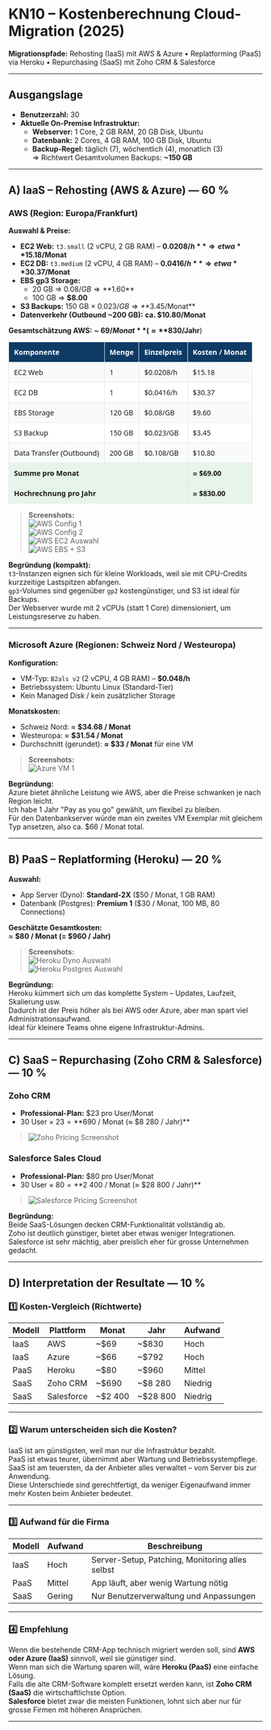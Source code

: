 # KN10 – Kostenberechnung Cloud-Migration (2025)
**Migrationspfade:** Rehosting (IaaS) mit AWS & Azure • Replatforming (PaaS) via Heroku • Repurchasing (SaaS) mit Zoho CRM & Salesforce

---

## Ausgangslage

- **Benutzerzahl:** 30
- **Aktuelle On-Premise Infrastruktur:**
  - **Webserver:** 1 Core, 2 GB RAM, 20 GB Disk, Ubuntu
  - **Datenbank:** 2 Cores, 4 GB RAM, 100 GB Disk, Ubuntu
  - **Backup-Regel:** täglich (7), wöchentlich (4), monatlich (3)  
    ⇒ Richtwert Gesamtvolumen Backups: **~150 GB**

---

## A) IaaS – Rehosting (AWS & Azure) — 60 %

### AWS (Region: Europa/Frankfurt)

**Auswahl & Preise:**
- **EC2 Web:** `t3.small` (2 vCPU, 2 GB RAM) – **$0.0208/h** ⇒ etwa **$15.18/Monat**
- **EC2 DB:** `t3.medium` (2 vCPU, 4 GB RAM) – **$0.0416/h** ⇒ etwa **$30.37/Monat**
- **EBS gp3 Storage:**
  - 20 GB ⇒ $0.08/GB ⇒ **$1.60**
  - 100 GB ⇒ **$8.00**
- **S3 Backups:** 150 GB × $0.023/GB ⇒ **$3.45/Monat**
- **Datenverkehr (Outbound ~200 GB):** **ca. $10.80/Monat**

**Gesamtschätzung AWS:** **~ $69/Monat** (≈ **$830/Jahr**)

<!-- Farbig formatierte Tabelle für bessere Übersicht -->
<table style="width:100%; border-collapse:collapse; font-family:system-ui, -apple-system, Segoe UI, Roboto, Arial; font-size:14px;">
  <thead>
    <tr style="background:#0d3b66; color:#fff; text-align:left;">
      <th style="padding:10px; border:1px solid #e5e7eb;">Komponente</th>
      <th style="padding:10px; border:1px solid #e5e7eb;">Menge</th>
      <th style="padding:10px; border:1px solid #e5e7eb;">Einzelpreis</th>
      <th style="padding:10px; border:1px solid #e5e7eb;">Kosten / Monat</th>
    </tr>
  </thead>
  <tbody>
    <tr style="background:#f8fafc;">
      <td style="padding:10px; border:1px solid #e5e7eb;">EC2 Web</td>
      <td style="padding:10px; border:1px solid #e5e7eb;">1</td>
      <td style="padding:10px; border:1px solid #e5e7eb;">$0.0208/h</td>
      <td style="padding:10px; border:1px solid #e5e7eb;">$15.18</td>
    </tr>
    <tr style="background:#ffffff;">
      <td style="padding:10px; border:1px solid #e5e7eb;">EC2 DB</td>
      <td style="padding:10px; border:1px solid #e5e7eb;">1</td>
      <td style="padding:10px; border:1px solid #e5e7eb;">$0.0416/h</td>
      <td style="padding:10px; border:1px solid #e5e7eb;">$30.37</td>
    </tr>
    <tr style="background:#f8fafc;">
      <td style="padding:10px; border:1px solid #e5e7eb;">EBS Storage</td>
      <td style="padding:10px; border:1px solid #e5e7eb;">120 GB</td>
      <td style="padding:10px; border:1px solid #e5e7eb;">$0.08/GB</td>
      <td style="padding:10px; border:1px solid #e5e7eb;">$9.60</td>
    </tr>
    <tr style="background:#ffffff;">
      <td style="padding:10px; border:1px solid #e5e7eb;">S3 Backup</td>
      <td style="padding:10px; border:1px solid #e5e7eb;">150 GB</td>
      <td style="padding:10px; border:1px solid #e5e7eb;">$0.023/GB</td>
      <td style="padding:10px; border:1px solid #e5e7eb;">$3.45</td>
    </tr>
    <tr style="background:#f8fafc;">
      <td style="padding:10px; border:1px solid #e5e7eb;">Data Transfer (Outbound)</td>
      <td style="padding:10px; border:1px solid #e5e7eb;">200 GB</td>
      <td style="padding:10px; border:1px solid #e5e7eb;">$0.108/GB</td>
      <td style="padding:10px; border:1px solid #e5e7eb;">$10.80</td>
    </tr>
    <tr style="background:#e6f4ea; font-weight:600;">
      <td colspan="3" style="padding:10px; border:1px solid #e5e7eb;">Summe pro Monat</td>
      <td style="padding:10px; border:1px solid #e5e7eb;">≈ $69.00</td>
    </tr>
    <tr style="background:#e6f4ea; font-weight:600;">
      <td colspan="3" style="padding:10px; border:1px solid #e5e7eb;">Hochrechnung pro Jahr</td>
      <td style="padding:10px; border:1px solid #e5e7eb;">≈ $830.00</td>
    </tr>
  </tbody>
</table>


> **Screenshots:**  
> ![AWS Config 1](image.png)  
> ![AWS Config 2](image-1.png)  
> ![AWS EC2 Auswahl](image-2.png)  
> ![AWS EBS + S3](image-3.png)

**Begründung (kompakt):**  
`t3`-Instanzen eignen sich für kleine Workloads, weil sie mit CPU-Credits kurzzeitige Lastspitzen abfangen.  
`gp3`-Volumes sind gegenüber `gp2` kostengünstiger, und S3 ist ideal für Backups.  
Der Webserver wurde mit 2 vCPUs (statt 1 Core) dimensioniert, um Leistungsreserve zu haben.

---

### Microsoft Azure (Regionen: Schweiz Nord / Westeuropa)

**Konfiguration:**
- VM-Typ: `B2als v2` (2 vCPU, 4 GB RAM) – **$0.048/h**
- Betriebssystem: Ubuntu Linux (Standard-Tier)
- Kein Managed Disk / kein zusätzlicher Storage

**Monatskosten:**
- Schweiz Nord: ≈ **$34.68 / Monat**
- Westeuropa: ≈ **$31.54 / Monat**
- Durchschnitt (gerundet): **≈ $33 / Monat** für eine VM


> **Screenshots:**  
> ![Azure VM 1](image-4.png)

**Begründung:**  
Azure bietet ähnliche Leistung wie AWS, aber die Preise schwanken je nach Region leicht.  
Ich habe 1 Jahr "Pay as you go" gewählt, um flexibel zu bleiben.  
Für den Datenbankserver würde man ein zweites VM Exemplar mit gleichem Typ ansetzen, also ca. $66 / Monat total.

---

## B) PaaS – Replatforming (Heroku) — 20 %

**Auswahl:**
- App Server (Dyno): **Standard-2X** ($50 / Monat, 1 GB RAM)  
- Datenbank (Postgres): **Premium 1** ($30 / Monat, 100 MB, 80 Connections)  

**Geschätzte Gesamtkosten:**  
≈ **$80 / Monat (= $960 / Jahr)**

> **Screenshots:**  
> ![Heroku Dyno Auswahl](image-5.png)  
> ![Heroku Postgres Auswahl](image-6.png)

**Begründung:**  
Heroku kümmert sich um das komplette System – Updates, Laufzeit, Skalierung usw.  
Dadurch ist der Preis höher als bei AWS oder Azure, aber man spart viel Administrationsaufwand.  
Ideal für kleinere Teams ohne eigene Infrastruktur-Admins.

---

## C) SaaS – Repurchasing (Zoho CRM & Salesforce) — 10 %

### Zoho CRM  
- **Professional-Plan:** $23 pro User/Monat  
- 30 User × $23 = **$690 / Monat (≈ $8 280 / Jahr)**

> ![Zoho Pricing Screenshot](image-5.png)

### Salesforce Sales Cloud  
- **Professional-Plan:** $80 pro User/Monat  
- 30 User × $80 = **$2 400 / Monat (≈ $28 800 / Jahr)**

> ![Salesforce Pricing Screenshot](image-6.png)

**Begründung:**  
Beide SaaS-Lösungen decken CRM-Funktionalität vollständig ab.  
Zoho ist deutlich günstiger, bietet aber etwas weniger Integrationen.  
Salesforce ist sehr mächtig, aber preislich eher für grosse Unternehmen gedacht.

---

## D) Interpretation der Resultate — 10 %

### 1️⃣ Kosten-Vergleich (Richtwerte)

| Modell | Plattform | Monat | Jahr | Aufwand |
|---------|------------|--------|--------|----------|
| IaaS | AWS | ~$69 | ~$830 | Hoch |
| IaaS | Azure | ~$66 | ~$792 | Hoch |
| PaaS | Heroku | ~$80 | ~$960 | Mittel |
| SaaS | Zoho CRM | ~$690 | ~$8 280 | Niedrig |
| SaaS | Salesforce | ~$2 400 | ~$28 800 | Niedrig |

---

### 2️⃣ Warum unterscheiden sich die Kosten?

IaaS ist am günstigsten, weil man nur die Infrastruktur bezahlt.  
PaaS ist etwas teurer, übernimmt aber Wartung und Betriebssystempflege.  
SaaS ist am teuersten, da der Anbieter alles verwaltet – vom Server bis zur Anwendung.  
Diese Unterschiede sind gerechtfertigt, da weniger Eigenaufwand immer mehr Kosten beim Anbieter bedeutet.

---

### 3️⃣ Aufwand für die Firma

| Modell | Aufwand | Beschreibung |
|---------|----------|--------------|
| IaaS | Hoch | Server-Setup, Patching, Monitoring alles selbst |
| PaaS | Mittel | App läuft, aber wenig Wartung nötig |
| SaaS | Gering | Nur Benutzerverwaltung und Anpassungen |

---

### 4️⃣ Empfehlung

Wenn die bestehende CRM-App technisch migriert werden soll, sind **AWS oder Azure (IaaS)** sinnvoll, weil sie günstiger sind.  
Wenn man sich die Wartung sparen will, wäre **Heroku (PaaS)** eine einfache Lösung.  
Falls die alte CRM-Software komplett ersetzt werden kann, ist **Zoho CRM (SaaS)** die wirtschaftlichste Option.  
**Salesforce** bietet zwar die meisten Funktionen, lohnt sich aber nur für grosse Firmen mit höheren Ansprüchen.

---

